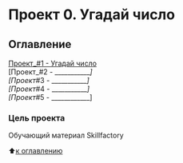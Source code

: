# Проект 0. Угадай число

## Оглавление  
[Проект_#1 - Угадай число](https://github.com/yevgeniy2504/sf_education_repo/tree/start-setup/task_1)  <br>
[Проект_#2 - ____________] <br>
[Проект_#3 - ____________] <br>
[Проект_#4 - ____________] <br>
[Проект_#5 - ____________] 


### Цель проекта   
Обучающий материал Skillfactory

:arrow_up:[к оглавлению][def]



[def]: #Оглавление